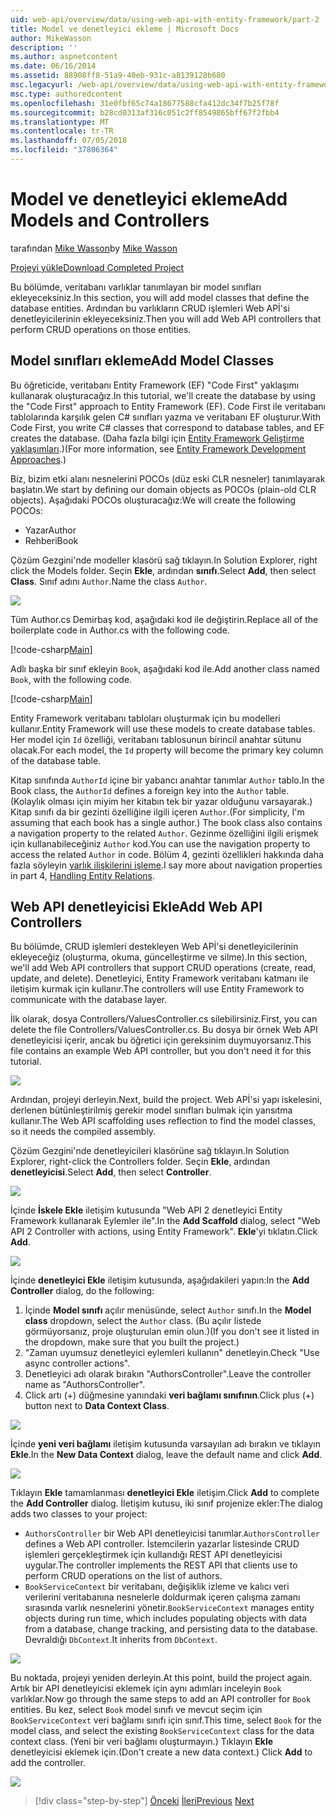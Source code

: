 ```yaml
---
uid: web-api/overview/data/using-web-api-with-entity-framework/part-2
title: Model ve denetleyici ekleme | Microsoft Docs
author: MikeWasson
description: ''
ms.author: aspnetcontent
ms.date: 06/16/2014
ms.assetid: 88908ff8-51a9-40eb-931c-a8139128b680
msc.legacyurl: /web-api/overview/data/using-web-api-with-entity-framework/part-2
msc.type: authoredcontent
ms.openlocfilehash: 31e0fbf65c74a18677588cfa412dc34f7b25f78f
ms.sourcegitcommit: b28cd0313af316c051c2ff8549865bff67f2fbb4
ms.translationtype: MT
ms.contentlocale: tr-TR
ms.lasthandoff: 07/05/2018
ms.locfileid: "37806364"
---
```

<a name="add-models-and-controllers"></a><span data-ttu-id="c5442-102">Model ve denetleyici ekleme</span><span class="sxs-lookup"><span data-stu-id="c5442-102">Add Models and Controllers</span></span>
====================
<span data-ttu-id="c5442-103">tarafından [Mike Wasson](https://github.com/MikeWasson)</span><span class="sxs-lookup"><span data-stu-id="c5442-103">by [Mike Wasson](https://github.com/MikeWasson)</span></span>

[<span data-ttu-id="c5442-104">Projeyi yükle</span><span class="sxs-lookup"><span data-stu-id="c5442-104">Download Completed Project</span></span>](https://github.com/MikeWasson/BookService)

<span data-ttu-id="c5442-105">Bu bölümde, veritabanı varlıklar tanımlayan bir model sınıfları ekleyeceksiniz.</span><span class="sxs-lookup"><span data-stu-id="c5442-105">In this section, you will add model classes that define the database entities.</span></span> <span data-ttu-id="c5442-106">Ardından bu varlıkların CRUD işlemleri Web APİ'si denetleyicilerinin ekleyeceksiniz.</span><span class="sxs-lookup"><span data-stu-id="c5442-106">Then you will add Web API controllers that perform CRUD operations on those entities.</span></span>

## <a name="add-model-classes"></a><span data-ttu-id="c5442-107">Model sınıfları ekleme</span><span class="sxs-lookup"><span data-stu-id="c5442-107">Add Model Classes</span></span>

<span data-ttu-id="c5442-108">Bu öğreticide, veritabanı Entity Framework (EF) "Code First" yaklaşımı kullanarak oluşturacağız.</span><span class="sxs-lookup"><span data-stu-id="c5442-108">In this tutorial, we'll create the database by using the "Code First" approach to Entity Framework (EF).</span></span> <span data-ttu-id="c5442-109">Code First ile veritabanı tablolarında karşılık gelen C# sınıfları yazma ve veritabanı EF oluşturur.</span><span class="sxs-lookup"><span data-stu-id="c5442-109">With Code First, you write C# classes that correspond to database tables, and EF creates the database.</span></span> <span data-ttu-id="c5442-110">(Daha fazla bilgi için [Entity Framework Geliştirme yaklaşımları](https://msdn.microsoft.com/library/ms178359%28v=vs.110%29.aspx#dbfmfcf).)</span><span class="sxs-lookup"><span data-stu-id="c5442-110">(For more information, see [Entity Framework Development Approaches](https://msdn.microsoft.com/library/ms178359%28v=vs.110%29.aspx#dbfmfcf).)</span></span>

<span data-ttu-id="c5442-111">Biz, bizim etki alanı nesnelerini POCOs (düz eski CLR nesneler) tanımlayarak başlatın.</span><span class="sxs-lookup"><span data-stu-id="c5442-111">We start by defining our domain objects as POCOs (plain-old CLR objects).</span></span> <span data-ttu-id="c5442-112">Aşağıdaki POCOs oluşturacağız:</span><span class="sxs-lookup"><span data-stu-id="c5442-112">We will create the following POCOs:</span></span>

- <span data-ttu-id="c5442-113">Yazar</span><span class="sxs-lookup"><span data-stu-id="c5442-113">Author</span></span>
- <span data-ttu-id="c5442-114">Rehberi</span><span class="sxs-lookup"><span data-stu-id="c5442-114">Book</span></span>

<span data-ttu-id="c5442-115">Çözüm Gezgini'nde modeller klasörü sağ tıklayın.</span><span class="sxs-lookup"><span data-stu-id="c5442-115">In Solution Explorer, right click the Models folder.</span></span> <span data-ttu-id="c5442-116">Seçin **Ekle**, ardından **sınıfı**.</span><span class="sxs-lookup"><span data-stu-id="c5442-116">Select **Add**, then select **Class**.</span></span> <span data-ttu-id="c5442-117">Sınıf adını `Author`.</span><span class="sxs-lookup"><span data-stu-id="c5442-117">Name the class `Author`.</span></span>

![](part-2/_static/image1.png)

<span data-ttu-id="c5442-118">Tüm Author.cs Demirbaş kod, aşağıdaki kod ile değiştirin.</span><span class="sxs-lookup"><span data-stu-id="c5442-118">Replace all of the boilerplate code in Author.cs with the following code.</span></span>

[!code-csharp[Main](part-2/samples/sample1.cs)]

<span data-ttu-id="c5442-119">Adlı başka bir sınıf ekleyin `Book`, aşağıdaki kod ile.</span><span class="sxs-lookup"><span data-stu-id="c5442-119">Add another class named `Book`, with the following code.</span></span>

[!code-csharp[Main](part-2/samples/sample2.cs)]

<span data-ttu-id="c5442-120">Entity Framework veritabanı tabloları oluşturmak için bu modelleri kullanır.</span><span class="sxs-lookup"><span data-stu-id="c5442-120">Entity Framework will use these models to create database tables.</span></span> <span data-ttu-id="c5442-121">Her model için `Id` özelliği, veritabanı tablosunun birincil anahtar sütunu olacak.</span><span class="sxs-lookup"><span data-stu-id="c5442-121">For each model, the `Id` property will become the primary key column of the database table.</span></span>

<span data-ttu-id="c5442-122">Kitap sınıfında `AuthorId` içine bir yabancı anahtar tanımlar `Author` tablo.</span><span class="sxs-lookup"><span data-stu-id="c5442-122">In the Book class, the `AuthorId` defines a foreign key into the `Author` table.</span></span> <span data-ttu-id="c5442-123">(Kolaylık olması için miyim her kitabın tek bir yazar olduğunu varsayarak.) Kitap sınıfı da bir gezinti özelliğine ilgili içeren `Author`.</span><span class="sxs-lookup"><span data-stu-id="c5442-123">(For simplicity, I'm assuming that each book has a single author.) The book class also contains a navigation property to the related `Author`.</span></span> <span data-ttu-id="c5442-124">Gezinme özelliğini ilgili erişmek için kullanabileceğiniz `Author` kod.</span><span class="sxs-lookup"><span data-stu-id="c5442-124">You can use the navigation property to access the related `Author` in code.</span></span> <span data-ttu-id="c5442-125">Bölüm 4, gezinti özellikleri hakkında daha fazla söyleyin [varlık ilişkilerini işleme](part-4.md).</span><span class="sxs-lookup"><span data-stu-id="c5442-125">I say more about navigation properties in part 4, [Handling Entity Relations](part-4.md).</span></span>

## <a name="add-web-api-controllers"></a><span data-ttu-id="c5442-126">Web API denetleyicisi Ekle</span><span class="sxs-lookup"><span data-stu-id="c5442-126">Add Web API Controllers</span></span>

<span data-ttu-id="c5442-127">Bu bölümde, CRUD işlemleri destekleyen Web APİ'si denetleyicilerinin ekleyeceğiz (oluşturma, okuma, güncelleştirme ve silme).</span><span class="sxs-lookup"><span data-stu-id="c5442-127">In this section, we'll add Web API controllers that support CRUD operations (create, read, update, and delete).</span></span> <span data-ttu-id="c5442-128">Denetleyici, Entity Framework veritabanı katmanı ile iletişim kurmak için kullanır.</span><span class="sxs-lookup"><span data-stu-id="c5442-128">The controllers will use Entity Framework to communicate with the database layer.</span></span>

<span data-ttu-id="c5442-129">İlk olarak, dosya Controllers/ValuesController.cs silebilirsiniz.</span><span class="sxs-lookup"><span data-stu-id="c5442-129">First, you can delete the file Controllers/ValuesController.cs.</span></span> <span data-ttu-id="c5442-130">Bu dosya bir örnek Web API denetleyicisi içerir, ancak bu öğretici için gereksinim duymuyorsanız.</span><span class="sxs-lookup"><span data-stu-id="c5442-130">This file contains an example Web API controller, but you don't need it for this tutorial.</span></span>

![](part-2/_static/image2.png)

<span data-ttu-id="c5442-131">Ardından, projeyi derleyin.</span><span class="sxs-lookup"><span data-stu-id="c5442-131">Next, build the project.</span></span> <span data-ttu-id="c5442-132">Web APİ'si yapı iskelesini, derlenen bütünleştirilmiş gerekir model sınıfları bulmak için yansıtma kullanır.</span><span class="sxs-lookup"><span data-stu-id="c5442-132">The Web API scaffolding uses reflection to find the model classes, so it needs the compiled assembly.</span></span>

<span data-ttu-id="c5442-133">Çözüm Gezgini'nde denetleyicileri klasörüne sağ tıklayın.</span><span class="sxs-lookup"><span data-stu-id="c5442-133">In Solution Explorer, right-click the Controllers folder.</span></span> <span data-ttu-id="c5442-134">Seçin **Ekle**, ardından **denetleyicisi**.</span><span class="sxs-lookup"><span data-stu-id="c5442-134">Select **Add**, then select **Controller**.</span></span>

![](part-2/_static/image3.png)

<span data-ttu-id="c5442-135">İçinde **İskele Ekle** iletişim kutusunda "Web API 2 denetleyici Entity Framework kullanarak Eylemler ile".</span><span class="sxs-lookup"><span data-stu-id="c5442-135">In the **Add Scaffold** dialog, select "Web API 2 Controller with actions, using Entity Framework".</span></span> <span data-ttu-id="c5442-136">**Ekle**'yi tıklatın.</span><span class="sxs-lookup"><span data-stu-id="c5442-136">Click **Add**.</span></span>

![](part-2/_static/image4.png)

<span data-ttu-id="c5442-137">İçinde **denetleyici Ekle** iletişim kutusunda, aşağıdakileri yapın:</span><span class="sxs-lookup"><span data-stu-id="c5442-137">In the **Add Controller** dialog, do the following:</span></span>

1. <span data-ttu-id="c5442-138">İçinde **Model sınıfı** açılır menüsünde, select `Author` sınıfı.</span><span class="sxs-lookup"><span data-stu-id="c5442-138">In the **Model class** dropdown, select the `Author` class.</span></span> <span data-ttu-id="c5442-139">(Bu açılır listede görmüyorsanız, proje oluşturulan emin olun.)</span><span class="sxs-lookup"><span data-stu-id="c5442-139">(If you don't see it listed in the dropdown, make sure that you built the project.)</span></span>
2. <span data-ttu-id="c5442-140">"Zaman uyumsuz denetleyici eylemleri kullanın" denetleyin.</span><span class="sxs-lookup"><span data-stu-id="c5442-140">Check "Use async controller actions".</span></span>
3. <span data-ttu-id="c5442-141">Denetleyici adı olarak bırakın &quot;AuthorsController&quot;.</span><span class="sxs-lookup"><span data-stu-id="c5442-141">Leave the controller name as &quot;AuthorsController&quot;.</span></span>
4. <span data-ttu-id="c5442-142">Click artı (+) düğmesine yanındaki **veri bağlamı sınıfının**.</span><span class="sxs-lookup"><span data-stu-id="c5442-142">Click plus (+) button next to **Data Context Class**.</span></span>

![](part-2/_static/image5.png)

<span data-ttu-id="c5442-143">İçinde **yeni veri bağlamı** iletişim kutusunda varsayılan adı bırakın ve tıklayın **Ekle**.</span><span class="sxs-lookup"><span data-stu-id="c5442-143">In the **New Data Context** dialog, leave the default name and click **Add**.</span></span>

![](part-2/_static/image6.png)

<span data-ttu-id="c5442-144">Tıklayın **Ekle** tamamlanması **denetleyici Ekle** iletişim.</span><span class="sxs-lookup"><span data-stu-id="c5442-144">Click **Add** to complete the **Add Controller** dialog.</span></span> <span data-ttu-id="c5442-145">İletişim kutusu, iki sınıf projenize ekler:</span><span class="sxs-lookup"><span data-stu-id="c5442-145">The dialog adds two classes to your project:</span></span>

- <span data-ttu-id="c5442-146">`AuthorsController` bir Web API denetleyicisi tanımlar.</span><span class="sxs-lookup"><span data-stu-id="c5442-146">`AuthorsController` defines a Web API controller.</span></span> <span data-ttu-id="c5442-147">İstemcilerin yazarlar listesinde CRUD işlemleri gerçekleştirmek için kullandığı REST API denetleyicisi uygular.</span><span class="sxs-lookup"><span data-stu-id="c5442-147">The controller implements the REST API that clients use to perform CRUD operations on the list of authors.</span></span>
- <span data-ttu-id="c5442-148">`BookServiceContext` bir veritabanı, değişiklik izleme ve kalıcı veri verilerini veritabanına nesnelerle doldurmak içeren çalışma zamanı sırasında varlık nesnelerini yönetir.</span><span class="sxs-lookup"><span data-stu-id="c5442-148">`BookServiceContext` manages entity objects during run time, which includes populating objects with data from a database, change tracking, and persisting data to the database.</span></span> <span data-ttu-id="c5442-149">Devraldığı `DbContext`.</span><span class="sxs-lookup"><span data-stu-id="c5442-149">It inherits from `DbContext`.</span></span>

![](part-2/_static/image7.png)

<span data-ttu-id="c5442-150">Bu noktada, projeyi yeniden derleyin.</span><span class="sxs-lookup"><span data-stu-id="c5442-150">At this point, build the project again.</span></span> <span data-ttu-id="c5442-151">Artık bir API denetleyicisi eklemek için aynı adımları inceleyin `Book` varlıklar.</span><span class="sxs-lookup"><span data-stu-id="c5442-151">Now go through the same steps to add an API controller for `Book` entities.</span></span> <span data-ttu-id="c5442-152">Bu kez, select `Book` model sınıfı ve mevcut seçim için `BookServiceContext` veri bağlamı sınıfı için sınıf.</span><span class="sxs-lookup"><span data-stu-id="c5442-152">This time, select `Book` for the model class, and select the existing `BookServiceContext` class for the data context class.</span></span> <span data-ttu-id="c5442-153">(Yeni bir veri bağlamı oluşturmayın.) Tıklayın **Ekle** denetleyicisi eklemek için.</span><span class="sxs-lookup"><span data-stu-id="c5442-153">(Don't create a new data context.) Click **Add** to add the controller.</span></span>

![](part-2/_static/image8.png)

> [!div class="step-by-step"]
> <span data-ttu-id="c5442-154">[Önceki](part-1.md)
> [İleri](part-3.md)</span><span class="sxs-lookup"><span data-stu-id="c5442-154">[Previous](part-1.md)
[Next](part-3.md)</span></span>
